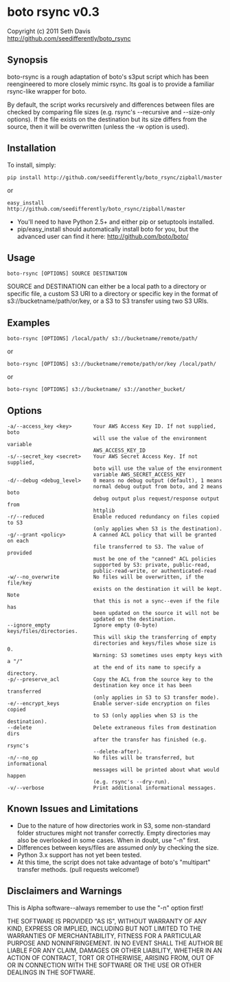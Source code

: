 # boto rsync v0.3 #

Copyright (c) 2011 Seth Davis    
http://github.com/seedifferently/boto_rsync

## Synopsis ##

boto-rsync is a rough adaptation of boto's s3put script which has been
reengineered to more closely mimic rsync. Its goal is to provide a familiar
rsync-like wrapper for boto.

By default, the script works recursively and differences between files are
checked by comparing file sizes (e.g. rsync's --recursive and --size-only
options). If the file exists on the destination but its size differs from
the source, then it will be overwritten (unless the -w option is used).

## Installation ##

To install, simply:

    pip install http://github.com/seedifferently/boto_rsync/zipball/master

or

    easy_install http://github.com/seedifferently/boto_rsync/zipball/master

 * You'll need to have Python 2.5+ and either pip or setuptools installed.
 * pip/easy_install should automatically install boto for you, but the advanced
user can find it here: http://github.com/boto/boto/

## Usage ##

    boto-rsync [OPTIONS] SOURCE DESTINATION

SOURCE and DESTINATION can either be a local path to a directory or specific
file, a custom S3 URI to a directory or specific key in the format of
s3://bucketname/path/or/key, or a S3 to S3 transfer using two S3 URIs.

## Examples ##

    boto-rsync [OPTIONS] /local/path/ s3://bucketname/remote/path/

or

    boto-rsync [OPTIONS] s3://bucketname/remote/path/or/key /local/path/

or

    boto-rsync [OPTIONS] s3://bucketname/ s3://another_bucket/

## Options ##

    -a/--access_key <key>       Your AWS Access Key ID. If not supplied, boto
                                will use the value of the environment variable
                                AWS_ACCESS_KEY_ID
    -s/--secret_key <secret>    Your AWS Secret Access Key. If not supplied,
                                boto will use the value of the environment
                                variable AWS_SECRET_ACCESS_KEY
    -d/--debug <debug_level>    0 means no debug output (default), 1 means
                                normal debug output from boto, and 2 means boto
                                debug output plus request/response output from
                                httplib
    -r/--reduced                Enable reduced redundancy on files copied to S3
                                (only applies when S3 is the destination).
    -g/--grant <policy>         A canned ACL policy that will be granted on each
                                file transferred to S3. The value of provided
                                must be one of the "canned" ACL policies
                                supported by S3: private, public-read,
                                public-read-write, or authenticated-read
    -w/--no_overwrite           No files will be overwritten, if the file/key
                                exists on the destination it will be kept. Note
                                that this is not a sync--even if the file has
                                been updated on the source it will not be
                                updated on the destination.
    --ignore_empty              Ignore empty (0-byte) keys/files/directories.
                                This will skip the transferring of empty
                                directories and keys/files whose size is 0.
                                Warning: S3 sometimes uses empty keys with a "/"
                                at the end of its name to specify a directory.
    -p/--preserve_acl           Copy the ACL from the source key to the
                                destination key once it has been transferred
                                (only applies in S3 to S3 transfer mode).
    -e/--encrypt_keys           Enable server-side encryption on files copied
                                to S3 (only applies when S3 is the destination).
    --delete                    Delete extraneous files from destination dirs
                                after the transfer has finished (e.g. rsync's
                                --delete-after).
    -n/--no_op                  No files will be transferred, but informational
                                messages will be printed about what would happen
                                (e.g. rsync's --dry-run).
    -v/--verbose                Print additional informational messages.

## Known Issues and Limitations ##

 * Due to the nature of how directories work in S3, some non-standard folder
structures might not transfer correctly. Empty directories may also be
overlooked in some cases. When in doubt, use "-n" first.
 * Differences between keys/files are assumed _only_ by checking the size.
 * Python 3.x support has not yet been tested.
 * At this time, the script does not take advantage of boto's "multipart"
transfer methods. (pull requests welcome!)

## Disclaimers and Warnings ##

This is Alpha software--always remember to use the "-n" option first!

THE SOFTWARE IS PROVIDED "AS IS", WITHOUT WARRANTY OF ANY KIND, EXPRESS OR
IMPLIED, INCLUDING BUT NOT LIMITED TO THE WARRANTIES OF MERCHANTABILITY, FITNESS
FOR A PARTICULAR PURPOSE AND NONINFRINGEMENT. IN NO EVENT SHALL THE AUTHOR BE
LIABLE FOR ANY CLAIM, DAMAGES OR OTHER LIABILITY, WHETHER IN AN ACTION OF
CONTRACT, TORT OR OTHERWISE, ARISING FROM, OUT OF OR IN CONNECTION WITH THE
SOFTWARE OR THE USE OR OTHER DEALINGS IN THE SOFTWARE.
